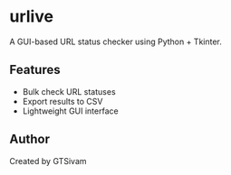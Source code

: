 # urlive

A GUI-based URL status checker using Python + Tkinter.

## Features
- Bulk check URL statuses
- Export results to CSV
- Lightweight GUI interface

## Author
Created by GTSivam
